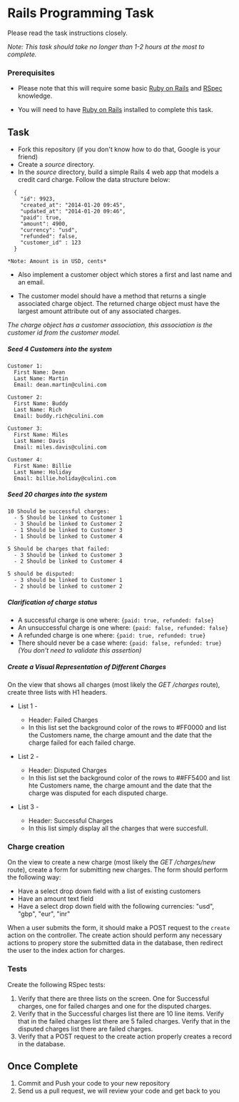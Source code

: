 # Rails Programming Task

Please read the task instructions closely.

*Note: This task should take no longer than 1-2 hours at the most to complete.*

### Prerequisites

- Please note that this will require some basic [Ruby on Rails](http://rubyonrails.org/) and [RSpec](http://rspec.info/) knowledge.

- You will need to have [Ruby on Rails](http://www.rubyonrails.org/) installed to complete this task.

## Task

- Fork this repository (if you don't know how to do that, Google is your friend)
- Create a *source* directory.
- In the *source* directory, build a simple Rails 4 web app that models a credit card charge. Follow the data structure below:

```
  {
    "id": 9923,
    "created_at": "2014-01-20 09:45",
    "updated_at": "2014-01-20 09:46",
    "paid": true,
    "amount": 4900,
    "currency": "usd",
    "refunded": false,
    "customer_id" : 123
  }
```

    *Note: Amount is in USD, cents*

- Also implement a customer object which stores a first and last name and an email.

- The customer model should have a method that returns a single associated charge object. The returned charge object must have the largest amount attribute out of any associated charges.

*The charge object has a customer association, this association is the customer id from the customer model.*

##### Seed 4 Customers into the system

    Customer 1:
      First Name: Dean
      Last Name: Martin
      Email: dean.martin@culini.com

    Customer 2:
      First Name: Buddy
      Last Name: Rich
      Email: buddy.rich@culini.com

    Customer 3:
      First Name: Miles
      Last Name: Davis
      Email: miles.davis@culini.com

    Customer 4:
      First Name: Billie
      Last Name: Holiday
      Email: billie.holiday@culini.com


##### Seed 20 charges into the system

    10 Should be successful charges:
      - 5 Should be linked to Customer 1
      - 3 Should be linked to Customer 2
      - 1 Should be linked to Customer 3
      - 1 Should be linked to Customer 4

    5 Should be charges that failed:
      - 3 Should be linked to Customer 3
      - 2 Should be linked to Customer 4

    5 should be disputed:
      - 3 should be linked to Customer 1
      - 2 should be linked to customer 2
      
##### Clarification of charge status

- A successful charge is one where: `{paid: true, refunded: false}`
- An unsuccessful charge is one where: `{paid: false, refunded: false}`
- A refunded charge is one where: `{paid: true, refunded: true}`
- There should never be a case where: `{paid: false, refunded: true}` *(You don't need to validate this assertion)*


##### Create a Visual Representation of Different Charges
On the view that shows all charges (most likely the *GET /charges* route), create three lists with H1 headers.

- List 1 -
  - Header: Failed Charges
  - In this list set the background color of the rows to #FF0000 and list the Customers name, the charge amount and the date that the charge failed for each failed charge.

- List 2 -
  - Header: Disputed Charges
  - In this list set the background color of the rows to ##FF5400 and list hte Customers name, the charge amount and the date that the charge was disputed for each disputed charge.

- List 3 -
  - Header: Successful Charges
  - In this list simply display all the charges that were succesfull.

### Charge creation
On the view to create a new charge (most likely the *GET /charges/new* route), create a form for submitting new charges. The form should perform the following way:

- Have a select drop down field with a list of existing customers
- Have an amount text field
- Have a select drop down field with the following currencies: "usd", "gbp", "eur", "inr"

When a user submits the form, it should make a POST request to the `create` action on the controller. The create action should perform any necessary actions to propery store the submitted data in the database, then redirect the user to the index action for charges.

### Tests

Create the following RSpec tests:

  1.  Verify that there are three lists on the screen. One for Successful charges, one for failed charges and one for the disputed charges.
  2.  Verify that in the Successful charges list there are 10 line items. Verify that in the failed charges list there are 5 failed charges. Verify that in the disputed charges list there are failed charges.
  3.  Verify that a POST request to the create action properly creates a record in the database.

## Once Complete
1. Commit and Push your code to your new repository
2. Send us a pull request, we will review your code and get back to you
